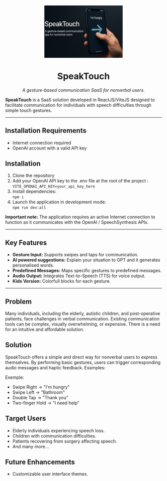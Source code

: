 <p align="center">
  <img src="banner.png" alt="SpeakTouch Banner" width="50%">
</p>

<h1 align="center">SpeakTouch</h1>
<p align="center"><i>A gesture-based communication SaaS for nonverbal users.</i></p>

**SpeakTouch** is a SaaS solution developed in ReactJS/ViteJS designed to facilitate communication for individuals with speech difficulties through simple touch gestures.

---

## Installation Requirements

- Internet connection required
- OpenAI account with a valid API key

## Installation

1. Clone the repository
2. Add your OpenAI API key to the .env file at the root of the project :  
```VITE_OPENAI_API_KEY=your_api_key_here```
4. Install dependencies:  
```npm i```
5. Launch the application in development mode:  
```npm run dev:all```

**Important note:** The application requires an active Internet connection to function as it communicates with the OpenAI / SpeechSynthesis APIs.

---

## Key Features

- **Gesture Input:** Supports swipes and taps for communication.
- **AI powered suggestions:** Explain your situation to GPT and it generates personalised words.
- **Predefined Messages:** Maps specific gestures to predefined messages.
- **Audio Output:** Integrates Text-to-Speech (TTS) for voice output.
- **Kids Version:** Colorfull blocks for each gesture.
  
---

## Problem

Many individuals, including the elderly, autistic children, and post-operative patients, face challenges in verbal communication. Existing communication tools can be complex, visually overwhelming, or expensive. There is a need for an intuitive and affordable solution.

## Solution

SpeakTouch offers a simple and direct way for nonverbal users to express themselves. By performing basic gestures, users can trigger corresponding audio messages and haptic feedback. Examples:

Exemple:  
- Swipe Right → "I'm hungry"
- Swipe Left → "Bathroom"
- Double Tap → "Thank you"
- Two-finger Hold → "I need help"

## Target Users

- Elderly individuals experiencing speech loss.
- Children with communication difficulties.
- Patients recovering from surgery affecting speech.
- And many more...

## Future Enhancements

- Customizable user interface themes.
